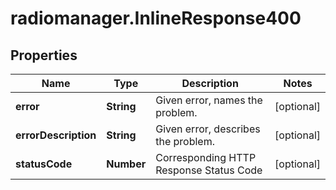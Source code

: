 # radiomanager.InlineResponse400

## Properties

Name | Type | Description | Notes
------------ | ------------- | ------------- | -------------
**error** | **String** | Given error, names the problem. | [optional] 
**errorDescription** | **String** | Given error, describes the problem. | [optional] 
**statusCode** | **Number** | Corresponding HTTP Response Status Code | [optional] 


